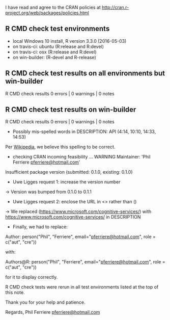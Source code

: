 I have read and agree to the CRAN policies at
http://cran.r-project.org/web/packages/policies.html

## R CMD check test environments
* local Windows 10 install, R version 3.3.0 (2016-05-03)
* on travis-ci: ubuntu (R:release and R:devel)
* on travis-ci: osx (R:release and R:devel)
* on win-builder: (R-devel and R-release)

## R CMD check test results on all environments but win-builder
R CMD check results
0 errors | 0 warnings | 0 notes

## R CMD check test results on win-builder
R CMD check results
0 errors | 0 warnings | 0 notes

* Possibly mis-spelled words in DESCRIPTION:
  API (4:14, 10:10, 14:33, 14:53)
  
Per [Wikipedia](https://en.wikipedia.org/wiki/Application_programming_interface), we believe this spelling to be correct.

* checking CRAN incoming feasibility ... WARNING
Maintainer: 'Phil Ferriere <pferriere@hotmail.com>'

Insufficient package version (submitted: 0.1.0, existing: 0.1.0)

* Uwe Ligges request 1: increase the version number

-> Version was bumped from 0.1.0 to 0.1.1

* Uwe Ligges request 2: enclose the URL in <> rather than ()

-> We replaced (https://www.microsoft.com/cognitive-services/) with <https://www.microsoft.com/cognitive-services/> in DESCRIPTION

* Finally, we had to replace: 

Author: person("Phil", "Ferriere", email="pferriere@hotmail.com", role = c("aut", "cre"))

with:

Authors@R: person("Phil", "Ferriere", email="pferriere@hotmail.com", role = c("aut", "cre"))
    
for it to display correctly.

R CMD check tests were rerun in all test environments listed at the top of this note.

Thank you for your help and patience.

Regards,
Phil Ferriere <pferriere@hotmail.com>
